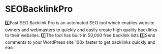 # SEOBacklinkPro
1️⃣Fast SEO Backlink Pro is an automated SEO tool which enables website owners and webmasters to quickly and easily create high quality backlinks to their websites.  2️⃣The tool has built-in 50,000 free backlink lists  3️⃣Send comments to your WordPress site 100x faster to get backlinks quickly and easil 
